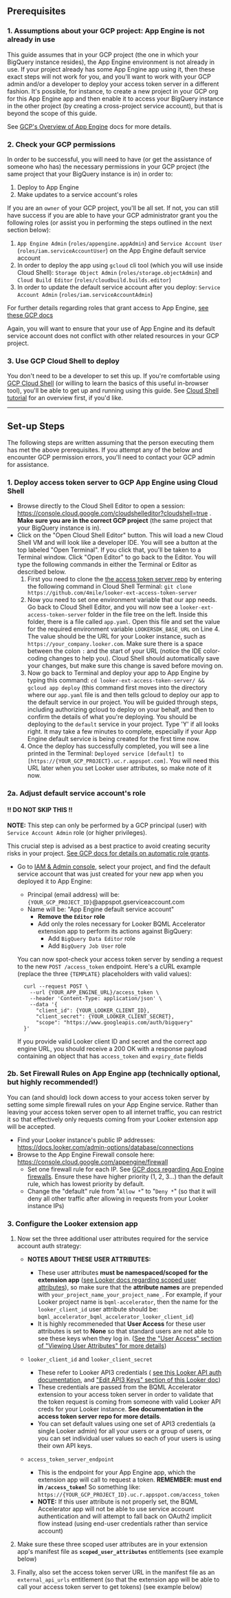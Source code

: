 ## Prerequisites

### 1. Assumptions about your GCP project: App Engine is not already in use

This guide assumes that in your GCP project (the one in which your BigQuery instance resides), the App Engine environment is not already in use. If your project already has some App Engine app using it, then these exact steps will not work for you, and you'll want to work with your GCP admin and/or a developer to deploy your access token server in a different fashion. It's possible, for instance, to create a new project in your GCP org for this App Engine app and then enable it to access your BigQuery instance in the other project (by creating a cross-project service account), but that is beyond the scope of this guide.

See [GCP's Overview of App Engine](https://cloud.google.com/appengine/docs/standard/nodejs/an-overview-of-app-engine) docs for more details.

### 2. Check your GCP permissions

In order to be successful, you will need to have (or get the assistance of someone who has) the necessary permissions in your GCP project (the same project that your BigQuery instance is in) in order to:

1. Deploy to App Engine
1. Make updates to a service account's roles

If you are an `owner` of your GCP project, you'll be all set. If not, you can still have success if you are able to have your GCP administrator grant you the following roles (or assist you in performing the steps outlined in the next section below):

1. `App Engine Admin` (`roles/appengine.appAdmin`) and `Service Account User` (`roles/iam.serviceAccountUser`) on the App Engine default service account
1. In order to deploy the app using `gcloud` cli tool (which you will use inside Cloud Shell): `Storage Object Admin` (`roles/storage.objectAdmin`) and `Cloud Build Editor` (`roles/cloudbuild.builds.editor`)
1. In order to update the default service account after you deploy: `Service Account Admin` (`roles/iam.serviceAccountAdmin`)

For further details regarding roles that grant access to App Engine, [see these GCP docs](https://cloud.google.com/appengine/docs/standard/nodejs/roles)

Again, you will want to ensure that your use of App Engine and its default service account does not conflict with other related resources in your GCP project.

### 3. Use GCP Cloud Shell to deploy

You don't need to be a developer to set this up. If you're comfortable using [GCP Cloud Shell](https://cloud.google.com/shell) (or willing to learn the basics of this useful in-browser tool), you'll be able to get up and running using this guide. See [Cloud Shell tutorial](https://cloud.google.com/shell/docs/deploy-app-engine-app) for an overview first, if you'd like.

---

## Set-up Steps

The following steps are written assuming that the person executing them has met the above prerequisites. If you attempt any of the below and encounter GCP permission errors, you'll need to contact your GCP admin for assistance.

### 1. Deploy access token server to GCP App Engine using Cloud Shell

- Browse directly to the Cloud Shell Editor to open a session: https://console.cloud.google.com/cloudshelleditor?cloudshell=true . **Make sure you are in the correct GCP project** (the same project that your BigQuery instance is in).
- Click on the "Open Cloud Shell Editor" button. This will load a new Cloud Shell VM and will look like a developer IDE. You will see a button at the top labeled "Open Terminal". If you click that, you'll be taken to a Terminal window. Click "Open Editor" to go back to the Editor. You will type the following commands in either the Terminal or Editor as described below.
  1. First you need to clone the [the access token server repo](https://github.com/4mile/looker-bqml-ext-access-token-server) by entering the following command in Cloud Shell Terminal: `git clone https://github.com/4mile/looker-ext-access-token-server`
  2. Now you need to set one environment variable that our app needs. Go back to Cloud Shell Editor, and you will now see a `looker-ext-access-token-server` folder in the file tree on the left. Inside this folder, there is a file called `app.yaml`. Open this file and set the value for the required environment variable `LOOKERSDK_BASE_URL` on Line 4. The value should be the URL for your Looker instance, such as `https://your_company.looker.com`. Make sure there is a space between the colon `:` and the start of your URL (notice the IDE color-coding changes to help you). Cloud Shell should automatically save your changes, but make sure this change is saved before moving on.
  3. Now go back to Terminal and deploy your app to App Engine by typing this command: `cd looker-ext-access-token-server/ && gcloud app deploy` (this command first moves into the directory where our `app.yaml` file is and then tells gcloud to deploy our app to the default service in our project. You will be guided through steps, including authorizing gcloud to deploy on your behalf, and then to confirm the details of what you're deploying. You should be deploying to the `default` service in your project. Type 'Y' if all looks right. It may take a few minutes to complete, especially if your App Engine default service is being created for the first time now.
  4. Once the deploy has successfully completed, you will see a line printed in the Terminal: `Deployed service [default] to [https://{YOUR_GCP_PROJECT}.uc.r.appspot.com]`. You will need this URL later when you set Looker user attributes, so make note of it now.

### 2a. Adjust default service account's role

#### **!! DO NOT SKIP THIS !!**

**NOTE:** This step can only be performed by a GCP principal (user) with `Service Account Admin` role (or higher privileges).

This crucial step is advised as a best practice to avoid creating security risks in your project. [See GCP docs for details on automatic role grants](https://cloud.google.com/iam/docs/best-practices-for-securing-service-accounts#automatic-role-grants).

- Go to [IAM & Admin console](https://console.cloud.google.com/iam-admin/iam), select your project, and find the default service account that was just created for your new app when you deployed it to App Engine:

  - Principal (email address) will be: `{YOUR_GCP_PROJECT_ID}`@appspot.gserviceaccount.com
  - Name will be: "App Engine default service account"
    - **Remove the `Editor` role**
    - Add only the roles necessary for Looker BQML Accelerator extension app to perform its actions against BigQuery:
      - Add `BigQuery Data Editor` role
      - Add `BigQuery Job User` role

  You can now spot-check your access token server by sending a request to the new `POST /access_token` endpoint. Here's a cURL example (replace the three `{TEMPLATE}` placeholders with valid values):

  ```
    curl --request POST \
      --url {YOUR_APP_ENGINE_URL}/access_token \
      --header 'Content-Type: application/json' \
      --data '{
    	"client_id": {YOUR_LOOKER_CLIENT_ID},
    	"client_secret": {YOUR_LOOKER_CLIENT_SECRET},
    	"scope": "https://www.googleapis.com/auth/bigquery"
    }'
  ```

  If you provide valid Looker client ID and secret and the correct app engine URL, you should receive a 200 OK with a response payload containing an object that has `access_token` and `expiry_date` fields

### 2b. Set Firewall Rules on App Engine app (technically optional, but highly recommended!)

You can (and should) lock down access to your access token server by setting some simple firewall rules on your App Engine service. Rather than leaving your access token server open to all internet traffic, you can restrict it so that effectively only requests coming from your Looker extension app will be accepted.

- Find your Looker instance's public IP addresses: https://docs.looker.com/admin-options/database/connections
- Browse to the App Engine Firewall console here: https://console.cloud.google.com/appengine/firewall
  - Set one firewall rule for each IP. See [GCP docs regarding App Engine firewalls](https://cloud.google.com/appengine/docs/standard/nodejs/creating-firewalls). Ensure these have higher priority (1, 2, 3...) than the default rule, which has lowest priority by default.
  - Change the "default" rule from "`Allow *`" to "`Deny *`" (so that it will deny all other traffic after allowing in requests from your Looker instance IPs)

### 3. Configure the Looker extension app

1. Now set the three additional user attributes required for the service account auth strategy:
   - **NOTES ABOUT THESE USER ATTRIBUTES:**
     - These user attributes **must be namespaced/scoped for the extension app** ([see Looker docs regarding scoped user attributes](https://docs.looker.com/data-modeling/extension-framework/js-r-extension-examples#user_attributes)), so make sure that the **attribute names** are prepended with `your_project_name_your_project_name_`. For example, if your Looker project name is `bqml-accelerator`, then the name for the `looker_client_id` user attribute should be: `bqml_accelerator_bqml_accelerator_looker_client_id`)
     - It is highly recommeneded that **User Access** for these user attributes is set to **None** so that standard users are not able to see these keys when they log in. ([See the "User Access" section of "Viewing User Attributes" for more details](https://cloud.google.com/looker/docs/admin-panel-users-user-attributes#viewing_user_attributes))

   - `looker_client_id` and `looker_client_secret`
     - These refer to Looker API3 credentials ( [see this Looker API auth documentation](https://docs.looker.com/reference/api-and-integration/api-auth), and ["Edit API3 Keys" section of this Looker doc](https://docs.looker.com/admin-options/settings/users))
     - These credentials are passed from the BQML Accelerator extension to your access token server in order to validate that the token request is coming from someone with valid Looker API creds for your Looker instance. **See documentation in the access token server repo for more details**.
     - You can set default values using one set of API3 credentials (a single Looker admin) for all your users or a group of users, or you can set individual user values so each of your users is using their own API keys.
    
   - `access_token_server_endpoint`
     - This is the endpoint for your App Engine app, which the extension app will call to request a token. **REMEMBER: must end in `/access_token`!** So something like: `https://{YOUR_GCP_PROJECT_ID}.uc.r.appspot.com/access_token`
     - **NOTE:** If this user attribute is not properly set, the BQML Accelerator app will not be able to use service account authentication and will attempt to fall back on OAuth2 implicit flow instead (using end-user credentials rather than service account)

2. Make sure these three scoped user attributes are in your extension app's manifest file as **`scoped_user_attributes`** entitlements
   (see example below)
3. Finally, also set the access token server URL in the manifest file as an `external_api_urls` entitlement (so that the extension app will be able to call your access token server to get tokens) (see example below)
